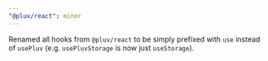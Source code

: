 ```yaml
---
"@pluv/react": minor
---
```


Renamed all hooks from `@pluv/react` to be simply prefixed with `use` instead of `usePluv` (e.g. `usePluvStorage` is now just `useStorage`).
